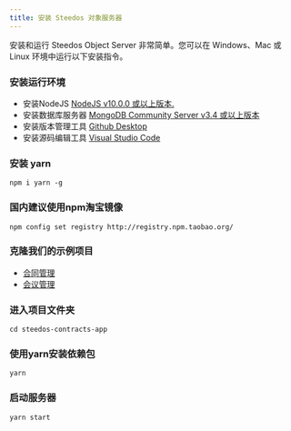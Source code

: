 ```yaml
---
title: 安装 Steedos 对象服务器
---
```


安装和运行 Steedos Object Server 非常简单。您可以在 Windows、Mac 或 Linux 环境中运行以下安装指令。

### 安装运行环境
- 安装NodeJS [NodeJS v10.0.0 或以上版本.](https://nodejs.org/en/)
- 安装数据库服务器 [MongoDB Community Server v3.4 或以上版本](https://www.mongodb.com/download-center/community)
- 安装版本管理工具 [Github Desktop](https://desktop.github.com/)
- 安装源码编辑工具 [Visual Studio Code](https://code.visualstudio.com/)

### 安装 yarn
```
npm i yarn -g
```

### 国内建议使用npm淘宝镜像
```
npm config set registry http://registry.npm.taobao.org/
```

### 克隆我们的示例项目
- [合同管理](https://github.com/steedos/steedos-contracts-app)
- [会议管理](https://github.com/steedos/steedos-meeting-app)

### 进入项目文件夹
```shell
cd steedos-contracts-app
```

### 使用yarn安装依赖包
```
yarn
```

### 启动服务器
```
yarn start
```